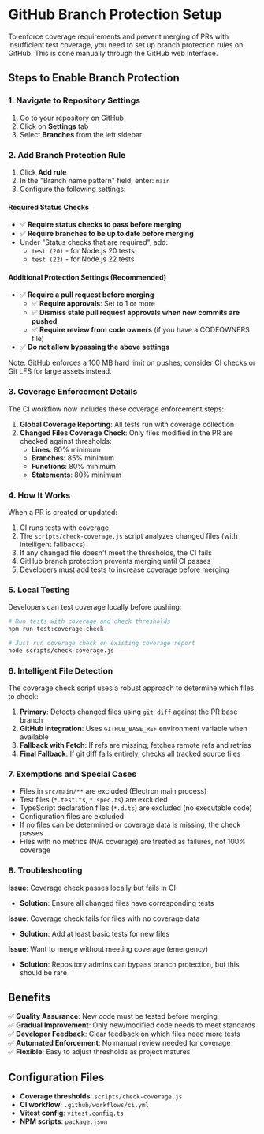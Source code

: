 # GitHub Branch Protection Setup

To enforce coverage requirements and prevent merging of PRs with insufficient test coverage, you need to set up branch protection rules on GitHub. This is done manually through the GitHub web interface.

## Steps to Enable Branch Protection

### 1. Navigate to Repository Settings

1. Go to your repository on GitHub
2. Click on __Settings__ tab
3. Select __Branches__ from the left sidebar

### 2. Add Branch Protection Rule

1. Click __Add rule__
2. In the "Branch name pattern" field, enter: `main`
3. Configure the following settings:

#### Required Status Checks

- ✅ __Require status checks to pass before merging__
- ✅ __Require branches to be up to date before merging__
- Under "Status checks that are required", add:
  - `test (20)` - for Node.js 20 tests
  - `test (22)` - for Node.js 22 tests

#### Additional Protection Settings (Recommended)

- ✅ __Require a pull request before merging__
  - ✅ __Require approvals__: Set to 1 or more
  - ✅ __Dismiss stale pull request approvals when new commits are pushed__
  - ✅ __Require review from code owners__ (if you have a CODEOWNERS file)
- ✅ __Do not allow bypassing the above settings__

Note: GitHub enforces a 100 MB hard limit on pushes; consider CI checks or Git LFS for large assets instead.

### 3. Coverage Enforcement Details

The CI workflow now includes these coverage enforcement steps:

1. __Global Coverage Reporting__: All tests run with coverage collection
2. __Changed Files Coverage Check__: Only files modified in the PR are checked against thresholds:
   - __Lines__: 80% minimum
   - __Branches__: 85% minimum  
   - __Functions__: 80% minimum
   - __Statements__: 80% minimum

### 4. How It Works

When a PR is created or updated:

1. CI runs tests with coverage
2. The `scripts/check-coverage.js` script analyzes changed files (with intelligent fallbacks)
3. If any changed file doesn't meet the thresholds, the CI fails
4. GitHub branch protection prevents merging until CI passes
5. Developers must add tests to increase coverage before merging

### 5. Local Testing

Developers can test coverage locally before pushing:

```bash
# Run tests with coverage and check thresholds
npm run test:coverage:check

# Just run coverage check on existing coverage report
node scripts/check-coverage.js
```

### 6. Intelligent File Detection

The coverage check script uses a robust approach to determine which files to check:

1. __Primary__: Detects changed files using `git diff` against the PR base branch
2. __GitHub Integration__: Uses `GITHUB_BASE_REF` environment variable when available
3. __Fallback with Fetch__: If refs are missing, fetches remote refs and retries
4. __Final Fallback__: If git diff fails entirely, checks all tracked source files

### 7. Exemptions and Special Cases

- Files in `src/main/**` are excluded (Electron main process)
- Test files (`*.test.ts`, `*.spec.ts`) are excluded  
- TypeScript declaration files (`*.d.ts`) are excluded (no executable code)
- Configuration files are excluded
- If no files can be determined or coverage data is missing, the check passes
- Files with no metrics (N/A coverage) are treated as failures, not 100% coverage

### 8. Troubleshooting

__Issue__: Coverage check passes locally but fails in CI

- __Solution__: Ensure all changed files have corresponding tests

__Issue__: Coverage check fails for files with no coverage data

- __Solution__: Add at least basic tests for new files

__Issue__: Want to merge without meeting coverage (emergency)

- __Solution__: Repository admins can bypass branch protection, but this should be rare

## Benefits

✅ __Quality Assurance__: New code must be tested before merging  
✅ __Gradual Improvement__: Only new/modified code needs to meet standards  
✅ __Developer Feedback__: Clear feedback on which files need more tests  
✅ __Automated Enforcement__: No manual review needed for coverage  
✅ __Flexible__: Easy to adjust thresholds as project matures  

## Configuration Files

- __Coverage thresholds__: `scripts/check-coverage.js`
- __CI workflow__: `.github/workflows/ci.yml`
- __Vitest config__: `vitest.config.ts`
- __NPM scripts__: `package.json`
